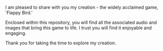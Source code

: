 I am pleased to share with you my creation - the widely acclaimed game, 'Flappy Bird.' 

Enclosed within this repository, you will find all the associated audio and images that bring this game to life. I trust you will find it enjoyable and engaging.

Thank you for taking the time to explore my creation.